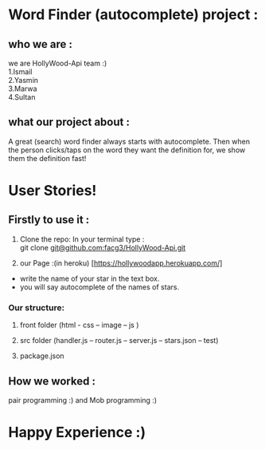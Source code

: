 #  Word Finder (autocomplete) project :  

## who we are :
we are HollyWood-Api  team :)  
1.Ismail  
2.Yasmin  
3.Marwa  
4.Sultan    

## what our project about :  
A great (search) word finder always starts with autocomplete. Then when the person clicks/taps on the word they want the definition for, we show them the definition fast!

# User Stories!  

## Firstly to use it :
1. Clone the repo:
In your terminal type :   
git clone [git@github.com:facg3/HollyWood-Api.git]()


2. our Page :(in heroku) [https://hollywoodapp.herokuapp.com/]
 - write the name of your star in the text box.
 - you will say autocomplete  of the names of stars.

### Our structure:  

1. front  folder (html - css – image – js  )

2. src folder (handler.js – router.js – server.js – stars.json – test)

3. package.json


## How we worked :     
pair programming :) and  Mob programming  :)

# Happy Experience :)  

